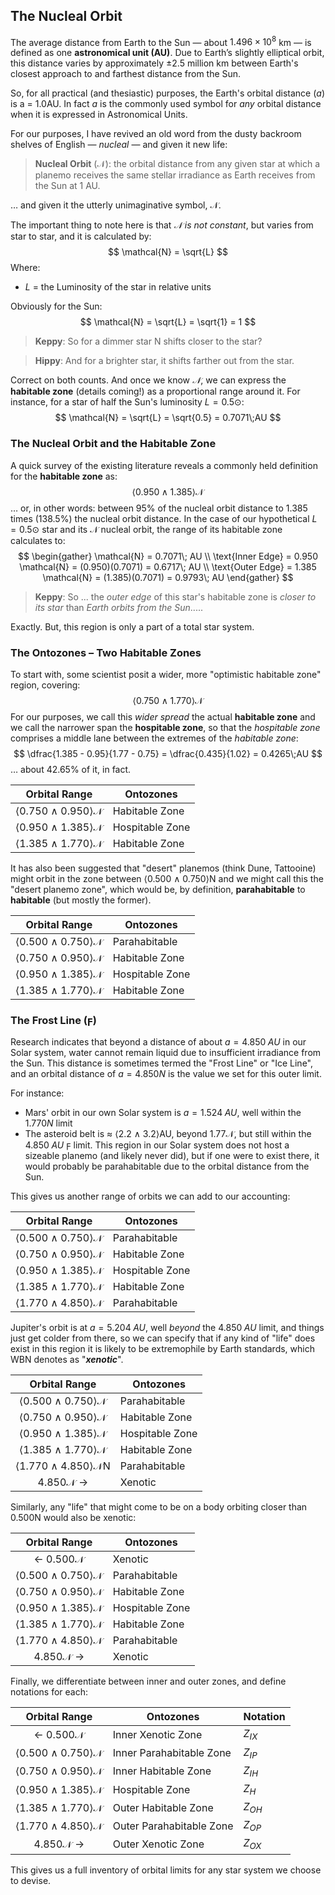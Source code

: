 ## The Nucleal Orbit
The average distance from Earth to the Sun — about $1.496 \times 10^8$ km — is defined as one **astronomical unit (AU)**. Due to Earth’s slightly elliptical orbit, this distance varies by approximately ±2.5 million km between Earth's closest approach to and farthest distance from the Sun.

So, for all practical (and thesiastic) purposes, the Earth's orbital distance (*a*) is a = 1.0AU.  In fact *a* is the commonly used symbol for _any_ orbital distance when it is expressed in Astronomical Units.

For our purposes, I have revived an old word from the dusty backroom shelves of English — *nucleal* — and given it new life:

> **Nucleal Orbit** ($\mathcal{N}$): the orbital distance from any given star at which a planemo receives the same stellar irradiance as Earth receives from the Sun at 1 AU.

… and given it the utterly unimaginative symbol, $\mathcal{N}$.

The important thing to note here is that *$\mathcal{N}$ is not constant*, but varies from star to star, and it is calculated by:
$$
\mathcal{N} = \sqrt{L}
$$
Where:
- *L* = the Luminosity of the star in relative units

Obviously for the Sun:
$$
\mathcal{N} = \sqrt{L} = \sqrt{1} = 1
$$
> **Keppy**: So for a dimmer star N shifts closer to the star?

> **Hippy**: And for a brighter star, it shifts farther out from the star.

Correct on both counts.  And once we know _$\mathcal{N}$_, we can express the **habitable zone** (details coming!) as a proportional range around it.  For instance, for a star of half the Sun's luminosity $L = 0.5⊙$:
$$
\mathcal{N} = \sqrt{L} = \sqrt{0.5} = 0.7071\;AU
$$
### The Nucleal Orbit and the Habitable Zone
A quick survey of the existing literature reveals a commonly held definition for the **habitable zone** as:
$$
\langle0.950 \wedge 1.385\rangle \mathcal{N}
$$
… or, in other words: between 95% of the nucleal orbit distance to 1.385 times (138.5%) the nucleal orbit distance.  In the case of our hypothetical $L = 0.5⊙$ star and its $\mathcal{N}$ nucleal orbit, the range of its habitable zone calculates to:
$$
\begin{gather}
\mathcal{N} = 0.7071\; AU \\
\text{Inner Edge} = 0.950 \mathcal{N} = (0.950)(0.7071) = 0.6717\; AU \\
\text{Outer Edge} = 1.385 \mathcal{N} = (1.385)(0.7071) = 0.9793\; AU
\end{gather}
$$
> **Keppy**: So ... the *outer edge* of this star's habitable zone is *closer to its star* than *Earth orbits from the Sun*.....

Exactly.  But, this region is only a part of a total star system.
### The Ontozones – Two Habitable Zones
To start with, some scientist posit a wider, more "optimistic habitable zone" region, covering:
$$
\langle0.750 \wedge 1.770\rangle \mathcal{N}
$$
For our purposes, we call this *wider spread* the actual **habitable zone** and we call the narrower span the **hospitable zone**, so that the *hospitable zone* comprises a middle lane between the extremes of the *habitable zone*:
$$
\dfrac{1.385 - 0.95}{1.77 - 0.75} = \dfrac{0.435}{1.02} = 0.4265\;AU
$$
… about 42.65% of it, in fact.

|        Orbital Range         | <center>Ontozones</center> |
| :--------------------------: | -------------------------- |
| ⟨0.750 ∧ 0.950⟩$\mathcal{N}$ | Habitable Zone             |
| ⟨0.950 ∧ 1.385⟩$\mathcal{N}$ | Hospitable Zone            |
| ⟨1.385 ∧ 1.770⟩$\mathcal{N}$ | Habitable Zone             |
It has also been suggested that "desert" planemos (think Dune, Tattooine) might orbit in the zone between ⟨0.500 ∧ 0.750⟩N and we might call this the "desert planemo zone", which would be, by definition, **parahabitable** to **habitable** (but mostly the former).

|        Orbital Range         | <center>Ontozones</center> |
| :--------------------------: | -------------------------- |
| ⟨0.500 ∧ 0.750⟩$\mathcal{N}$ | Parahabitable              |
| ⟨0.750 ∧ 0.950⟩$\mathcal{N}$ | Habitable Zone             |
| ⟨0.950 ∧ 1.385⟩$\mathcal{N}$ | Hospitable Zone            |
| ⟨1.385 ∧ 1.770⟩$\mathcal{N}$ | Habitable Zone             |
### The Frost Line (ϝ)
Research indicates that beyond a distance of about $a = 4.850\;AU$ in our Solar system, water cannot remain liquid due to insufficient irradiance from the Sun.  This distance is sometimes termed the "Frost Line" or "Ice Line", and an orbital distance of $a = 4.850N$ is the value we set for this outer limit.

For instance:
- Mars' orbit in our own Solar system is $a = 1.524\;AU$, well within the $1.770N$ limit
- The asteroid belt is ≈ ⟨2.2 ∧ 3.2⟩AU, beyond $1.77\mathcal{N}$, but still within the $4.850\;AU$ ϝ limit.  This region in our Solar system does not host a sizeable planemo (and likely never did), but if one were to exist there, it would probably be parahabitable due to the orbital distance from the Sun.

This gives us another range of orbits we can add to our accounting:

|        Orbital Range         | <center>Ontozones</center> |
| :--------------------------: | -------------------------- |
| ⟨0.500 ∧ 0.750⟩$\mathcal{N}$ | Parahabitable              |
| ⟨0.750 ∧ 0.950⟩$\mathcal{N}$ | Habitable Zone             |
| ⟨0.950 ∧ 1.385⟩$\mathcal{N}$ | Hospitable Zone            |
| ⟨1.385 ∧ 1.770⟩$\mathcal{N}$ | Habitable Zone             |
| ⟨1.770 ∧ 4.850⟩$\mathcal{N}$ | Parahabitable              |

Jupiter's orbit is at $a = 5.204\;AU$, well _beyond_ the $4.850\;AU$ limit, and things just get colder from there, so we can specify that if any kind of "life" does exist in this region it is likely to be extremophile by Earth standards, which WBN denotes as "***xenotic***".

|         Orbital Range         | <center>Ontozones</center> |
| :---------------------------: | -------------------------- |
| ⟨0.500 ∧ 0.750⟩$\mathcal{N}$  | Parahabitable              |
| ⟨0.750 ∧ 0.950⟩$\mathcal{N}$  | Habitable Zone             |
| ⟨0.950 ∧ 1.385⟩$\mathcal{N}$  | Hospitable Zone            |
| ⟨1.385 ∧ 1.770⟩$\mathcal{N}$  | Habitable Zone             |
| ⟨1.770 ∧ 4.850⟩$\mathcal{N}$N | Parahabitable              |
|     4.850$\mathcal{N}$ →      | Xenotic                    |
Similarly, any "life" that might come to be on a body orbiting closer than 0.500N would also be xenotic:

|        Orbital Range         | <center>Ontozones</center> |
| :--------------------------: | -------------------------- |
|     ← 0.500$\mathcal{N}$     | Xenotic                    |
| ⟨0.500 ∧ 0.750⟩$\mathcal{N}$ | Parahabitable              |
| ⟨0.750 ∧ 0.950⟩$\mathcal{N}$ | Habitable Zone             |
| ⟨0.950 ∧ 1.385⟩$\mathcal{N}$ | Hospitable Zone            |
| ⟨1.385 ∧ 1.770⟩$\mathcal{N}$ | Habitable Zone             |
| ⟨1.770 ∧ 4.850⟩$\mathcal{N}$ | Parahabitable              |
|     4.850$\mathcal{N}$ →     | Xenotic                    |
Finally, we differentiate between inner and outer zones, and define notations for each:

|        Orbital Range         | <center>Ontozones</center> | Notation |
| :--------------------------: | -------------------------- | -------- |
|     ← 0.500$\mathcal{N}$     | Inner Xenotic Zone         | $Z_{IX}$ |
| ⟨0.500 ∧ 0.750⟩$\mathcal{N}$ | Inner Parahabitable Zone   | $Z_{IP}$ |
| ⟨0.750 ∧ 0.950⟩$\mathcal{N}$ | Inner Habitable Zone       | $Z_{IH}$ |
| ⟨0.950 ∧ 1.385⟩$\mathcal{N}$ | Hospitable Zone            | $Z_{H}$  |
| ⟨1.385 ∧ 1.770⟩$\mathcal{N}$ | Outer Habitable Zone       | $Z_{OH}$ |
| ⟨1.770 ∧ 4.850⟩$\mathcal{N}$ | Outer Parahabitable Zone   | $Z_{OP}$ |
|     4.850$\mathcal{N}$ →     | Outer Xenotic Zone         | $Z_{OX}$ |
This gives us a full inventory of orbital limits for any star system we choose to devise.